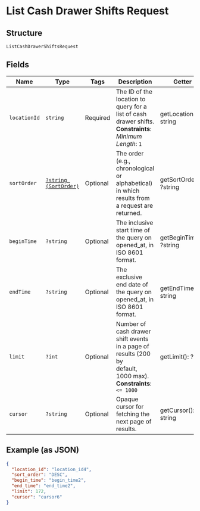 
# List Cash Drawer Shifts Request

## Structure

`ListCashDrawerShiftsRequest`

## Fields

| Name | Type | Tags | Description | Getter | Setter |
|  --- | --- | --- | --- | --- | --- |
| `locationId` | `string` | Required | The ID of the location to query for a list of cash drawer shifts.<br>**Constraints**: *Minimum Length*: `1` | getLocationId(): string | setLocationId(string locationId): void |
| `sortOrder` | [`?string (SortOrder)`](/doc/models/sort-order.md) | Optional | The order (e.g., chronological or alphabetical) in which results from a request are returned. | getSortOrder(): ?string | setSortOrder(?string sortOrder): void |
| `beginTime` | `?string` | Optional | The inclusive start time of the query on opened_at, in ISO 8601 format. | getBeginTime(): ?string | setBeginTime(?string beginTime): void |
| `endTime` | `?string` | Optional | The exclusive end date of the query on opened_at, in ISO 8601 format. | getEndTime(): ?string | setEndTime(?string endTime): void |
| `limit` | `?int` | Optional | Number of cash drawer shift events in a page of results (200 by<br>default, 1000 max).<br>**Constraints**: `<= 1000` | getLimit(): ?int | setLimit(?int limit): void |
| `cursor` | `?string` | Optional | Opaque cursor for fetching the next page of results. | getCursor(): ?string | setCursor(?string cursor): void |

## Example (as JSON)

```json
{
  "location_id": "location_id4",
  "sort_order": "DESC",
  "begin_time": "begin_time2",
  "end_time": "end_time2",
  "limit": 172,
  "cursor": "cursor6"
}
```

